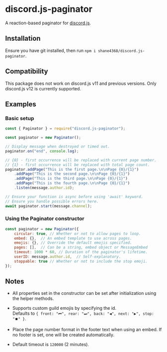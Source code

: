 # discord.js-paginator
A reaction-based paginator for [discord.js](https://github.com/discordjs/discord.js).

## Installation
Ensure you have git installed, then run `npm i shane4368/discord.js-paginator`.

## Compatibility
This package does not work on discord.js v11 and previous versions.
Only discord.js v12 is currently supported.

## Examples

### Basic setup
```js
const { Paginator } = require("discord.js-paginator");

const paginator = new Paginator();

// Display message when destroyed or timed out.
paginator.on("end", console.log);

// {0} - first occurrence will be replaced with current page number.
// {1} - first occurrence will be replaced with total page count.
paginator.addPage("This is the first page.\n\nPage {0}/{1}")
	.addPage("This is the second page.\n\nPage {0}/{1}")
	.addPage("This is the third page.\n\nPage {0}/{1}")
	.addPage("This is the fourth page.\n\nPage {0}/{1}")
	.listen(message.author.id);

// Ensure your function is async before using 'await' keyword.
// Ensure you handle possible errors here.
await paginator.start(message.channel);
```

### Using the Paginator constructor
```js
const paginator = new Paginator({
	circular: true,	// Whether or not to allow pages to loop.
	embed: {},	// An embed template to use across pages.
	emojis: {},	// Override the default emojis specified.
	pages: [],	// Can be a string, embed object or MessageEmbed
	timeout: 1000 * 60,	// Duration of the paginator's lifetime.
	userID: message.author.id,	// Self-explanatory.
	stoppable: true	// Whether or not to include the stop emoji.
});
```

## Notes
- All properties set in the constructor can be set after initialization
using the helper methods.

- Supports custom guild emojis by specifying the id.<br>
Defaults to `{ front: "⏮", rear: "⏭", back: "◀", next: "▶", stop: "⏹️" }`.

- Place the page number format in the footer text when using an embed.
If no footer is set, one will be created automatically.

- Default timeout is `120000` (2 minutes).